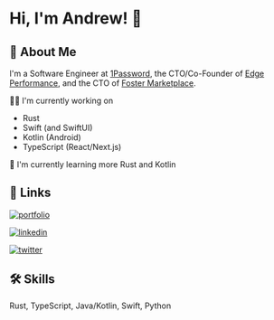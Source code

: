 # Hi, I'm Andrew! 👋


## 🚀 About Me
I'm a Software Engineer at [1Password](https://1password.com), the CTO/Co-Founder of [Edge Performance](https://edgeperformance.io), and the CTO of [Foster Marketplace](https://fostermarketplace.app).


👩‍💻 I'm currently working on 
- Rust
- Swift (and SwiftUI)
- Kotlin (Android)
- TypeScript (React/Next.js)

🧠 I'm currently learning more Rust and Kotlin


## 🔗 Links
[![portfolio](https://img.shields.io/badge/edge_performance-000?style=for-the-badge&logo=ko-fi&logoColor=white)](https://edgeperformance.io/)

[![linkedin](https://img.shields.io/badge/linkedin-0A66C2?style=for-the-badge&logo=linkedin&logoColor=white)](https://www.linkedin.com/in/andrewburkhartdev)

[![twitter](https://img.shields.io/badge/twitter-1DA1F2?style=for-the-badge&logo=twitter&logoColor=white)](https://twitter.com/andrew_burkhart)


## 🛠 Skills
Rust, TypeScript, Java/Kotlin, Swift, Python


